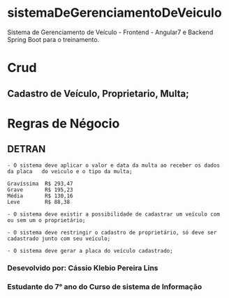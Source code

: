# sistemaDeGerenciamentoDeVeiculo
Sistema de Gerenciamento de Veículo - Frontend - Angular7 e Backend Spring Boot
para o treinamento.

# Crud

## Cadastro de Veículo, Proprietario, Multa;



# Regras de Négocio


## DETRAN
	- O sistema deve aplicar o valor e data da multa ao receber os dados da placa 	do veiculo e o tipo da multa;

	Gravíssima	R$ 293,47
	Grave		R$ 195,23
	Média		R$ 130,16
	Leve		R$ 88,38

	- O sistema deve existir a possibilidade de cadastrar um veículo com ou sem um o proprietário;

	- O sistema deve restringir o cadastro de proprietário, só deve ser
	cadastrado junto com seu veículo;

	- O sistema deve gerar a placa do veículo cadastrado;

### Desevolvido por: Cássio Klebio Pereira Lins
### Estudante do 7° ano do Curso de sistema de Informação
